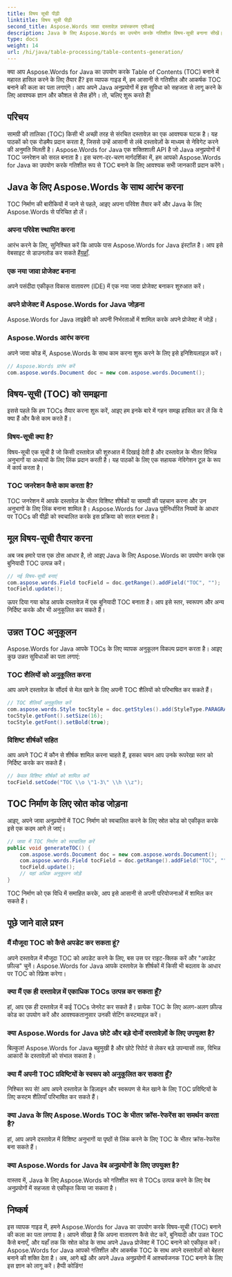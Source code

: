 ```yaml
---
title: विषय सूची पीढ़ी
linktitle: विषय सूची पीढ़ी
second_title: Aspose.Words जावा दस्तावेज़ प्रसंस्करण एपीआई
description: Java के लिए Aspose.Words का उपयोग करके गतिशील विषय-सूची बनाना सीखें। चरण-दर-चरण मार्गदर्शन और स्रोत कोड उदाहरणों के साथ TOC जनरेशन में महारत हासिल करें।
type: docs
weight: 14
url: /hi/java/table-processing/table-contents-generation/
---
```


क्या आप Aspose.Words for Java का उपयोग करके Table of Contents (TOC) बनाने में महारत हासिल करने के लिए तैयार हैं? इस व्यापक गाइड में, हम आसानी से गतिशील और आकर्षक TOC बनाने की कला का पता लगाएंगे। आप अपने Java अनुप्रयोगों में इस सुविधा को सहजता से लागू करने के लिए आवश्यक ज्ञान और कौशल से लैस होंगे। तो, चलिए शुरू करते हैं!

## परिचय

सामग्री की तालिका (TOC) किसी भी अच्छी तरह से संरचित दस्तावेज़ का एक आवश्यक घटक है। यह पाठकों को एक रोडमैप प्रदान करता है, जिससे उन्हें आसानी से लंबे दस्तावेज़ों के माध्यम से नेविगेट करने की अनुमति मिलती है। Aspose.Words for Java एक शक्तिशाली API है जो Java अनुप्रयोगों में TOC जनरेशन को सरल बनाता है। इस चरण-दर-चरण मार्गदर्शिका में, हम आपको Aspose.Words for Java का उपयोग करके गतिशील रूप से TOC बनाने के लिए आवश्यक सभी जानकारी प्रदान करेंगे।

## Java के लिए Aspose.Words के साथ आरंभ करना

TOC निर्माण की बारीकियों में जाने से पहले, आइए अपना परिवेश तैयार करें और Java के लिए Aspose.Words से परिचित हो लें।

### अपना परिवेश स्थापित करना

आरंभ करने के लिए, सुनिश्चित करें कि आपके पास Aspose.Words for Java इंस्टॉल है। आप इसे वेबसाइट से डाउनलोड कर सकते हैं[यहाँ](https://releases.aspose.com/words/java/).

### एक नया जावा प्रोजेक्ट बनाना

अपने पसंदीदा एकीकृत विकास वातावरण (IDE) में एक नया जावा प्रोजेक्ट बनाकर शुरुआत करें।

### अपने प्रोजेक्ट में Aspose.Words for Java जोड़ना

Aspose.Words for Java लाइब्रेरी को अपनी निर्भरताओं में शामिल करके अपने प्रोजेक्ट में जोड़ें।

### Aspose.Words आरंभ करना

अपने जावा कोड में, Aspose.Words के साथ काम करना शुरू करने के लिए इसे इनिशियलाइज़ करें।

```java
// Aspose.Words प्रारंभ करें
com.aspose.words.Document doc = new com.aspose.words.Document();
```

## विषय-सूची (TOC) को समझना

इससे पहले कि हम TOCs तैयार करना शुरू करें, आइए हम इनके बारे में गहन समझ हासिल कर लें कि ये क्या हैं और कैसे काम करते हैं।

### विषय-सूची क्या है?

विषय-सूची एक सूची है जो किसी दस्तावेज़ की शुरुआत में दिखाई देती है और दस्तावेज़ के भीतर विभिन्न अनुभागों या अध्यायों के लिए लिंक प्रदान करती है। यह पाठकों के लिए एक सहायक नेविगेशन टूल के रूप में कार्य करता है।

### TOC जनरेशन कैसे काम करता है?

TOC जनरेशन में आपके दस्तावेज़ के भीतर विशिष्ट शीर्षकों या सामग्री की पहचान करना और उन अनुभागों के लिए लिंक बनाना शामिल है। Aspose.Words for Java पूर्वनिर्धारित नियमों के आधार पर TOCs की पीढ़ी को स्वचालित करके इस प्रक्रिया को सरल बनाता है।

## मूल विषय-सूची तैयार करना

अब जब हमारे पास एक ठोस आधार है, तो आइए Java के लिए Aspose.Words का उपयोग करके एक बुनियादी TOC उत्पन्न करें।

```java
// नई विषय-सूची बनाएं
com.aspose.words.Field tocField = doc.getRange().addField("TOC", "");
tocField.update();
```

ऊपर दिया गया कोड आपके दस्तावेज़ में एक बुनियादी TOC बनाता है। आप इसे स्तर, स्वरूपण और अन्य निर्दिष्ट करके और भी अनुकूलित कर सकते हैं।

## उन्नत TOC अनुकूलन

Aspose.Words for Java आपके TOCs के लिए व्यापक अनुकूलन विकल्प प्रदान करता है। आइए कुछ उन्नत सुविधाओं का पता लगाएं:

### TOC शैलियों को अनुकूलित करना

आप अपने दस्तावेज़ के सौंदर्य से मेल खाने के लिए अपनी TOC शैलियों को परिभाषित कर सकते हैं।

```java
// TOC शैलियाँ अनुकूलित करें
com.aspose.words.Style tocStyle = doc.getStyles().add(StyleType.PARAGRAPH, "MyTOCStyle");
tocStyle.getFont().setSize(16);
tocStyle.getFont().setBold(true);
```

### विशिष्ट शीर्षकों सहित

आप अपने TOC में कौन से शीर्षक शामिल करना चाहते हैं, इसका चयन आप उनके रूपरेखा स्तर को निर्दिष्ट करके कर सकते हैं।

```java
// केवल विशिष्ट शीर्षकों को शामिल करें
tocField.setCode("TOC \\o \"1-3\" \\h \\z");
```

## TOC निर्माण के लिए स्रोत कोड जोड़ना

आइए, अपने जावा अनुप्रयोगों में TOC निर्माण को स्वचालित करने के लिए स्रोत कोड को एकीकृत करके इसे एक कदम आगे ले जाएं।

```java
// जावा में TOC निर्माण को स्वचालित करें
public void generateTOC() {
    com.aspose.words.Document doc = new com.aspose.words.Document();
    com.aspose.words.Field tocField = doc.getRange().addField("TOC", "");
    tocField.update();
    // यहां अधिक अनुकूलन जोड़ें
}
```

TOC निर्माण को एक विधि में समाहित करके, आप इसे आसानी से अपनी परियोजनाओं में शामिल कर सकते हैं।

## पूछे जाने वाले प्रश्न

### मैं मौजूदा TOC को कैसे अपडेट कर सकता हूं?

अपने दस्तावेज़ में मौजूदा TOC को अपडेट करने के लिए, बस उस पर राइट-क्लिक करें और "अपडेट फ़ील्ड" चुनें। Aspose.Words for Java आपके दस्तावेज़ के शीर्षकों में किसी भी बदलाव के आधार पर TOC को रिफ्रेश करेगा।

### क्या मैं एक ही दस्तावेज़ में एकाधिक TOCs उत्पन्न कर सकता हूँ?

हां, आप एक ही दस्तावेज़ में कई TOCs जेनरेट कर सकते हैं। प्रत्येक TOC के लिए अलग-अलग फ़ील्ड कोड का उपयोग करें और आवश्यकतानुसार उनकी सेटिंग कस्टमाइज़ करें।

### क्या Aspose.Words for Java छोटे और बड़े दोनों दस्तावेज़ों के लिए उपयुक्त है?

बिल्कुल! Aspose.Words for Java बहुमुखी है और छोटे रिपोर्ट से लेकर बड़े उपन्यासों तक, विभिन्न आकारों के दस्तावेज़ों को संभाल सकता है।

### क्या मैं अपनी TOC प्रविष्टियों के स्वरूप को अनुकूलित कर सकता हूँ?

निश्चित रूप से! आप अपने दस्तावेज़ के डिज़ाइन और स्वरूपण से मेल खाने के लिए TOC प्रविष्टियों के लिए कस्टम शैलियाँ परिभाषित कर सकते हैं।

### क्या Java के लिए Aspose.Words TOC के भीतर क्रॉस-रेफरेंस का समर्थन करता है?

हां, आप अपने दस्तावेज़ में विशिष्ट अनुभागों या पृष्ठों से लिंक करने के लिए TOC के भीतर क्रॉस-रेफरेंस बना सकते हैं।

### क्या Aspose.Words for Java वेब अनुप्रयोगों के लिए उपयुक्त है?

वास्तव में, Java के लिए Aspose.Words को गतिशील रूप से TOCs उत्पन्न करने के लिए वेब अनुप्रयोगों में सहजता से एकीकृत किया जा सकता है।

## निष्कर्ष

इस व्यापक गाइड में, हमने Aspose.Words for Java का उपयोग करके विषय-सूची (TOC) बनाने की कला का पता लगाया है। आपने सीखा है कि अपना वातावरण कैसे सेट करें, बुनियादी और उन्नत TOC कैसे बनाएँ, और यहाँ तक कि स्रोत कोड के साथ अपने Java प्रोजेक्ट में TOC बनाने को एकीकृत करें। Aspose.Words for Java आपको गतिशील और आकर्षक TOC के साथ अपने दस्तावेज़ों को बेहतर बनाने की शक्ति देता है। अब, आगे बढ़ें और अपने Java अनुप्रयोगों में आश्चर्यजनक TOC बनाने के लिए इस ज्ञान को लागू करें। हैप्पी कोडिंग!
